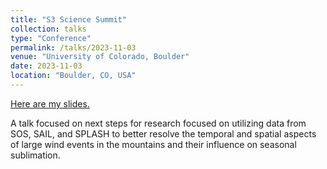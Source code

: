 ```yaml
---
title: "S3 Science Summit"
collection: talks
type: "Conference"
permalink: /talks/2023-11-03
venue: "University of Colorado, Boulder"
date: 2023-11-03
location: "Boulder, CO, USA"
---
```


[Here are my slides.](https://docs.google.com/presentation/d/1PInjcl-2Y3j5gENt98jb-v8rqx8fIJ3CAXOhuhtF1yE/edit?usp=sharing)

A talk focused on next steps for research focused on utilizing data from SOS, SAIL, and SPLASH to better resolve the temporal and spatial aspects of large wind events in the mountains and their influence on seasonal sublimation.
